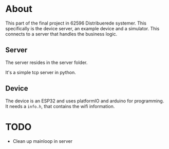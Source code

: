# About

This part of the final project in 62596 Distribuerede systemer.
This specifically is the device server, an example device and a simulator. This connects to a server that handles the business logic.

## Server
The server resides in the server folder.

It's a simple tcp server in python.

## Device
The device is an ESP32 and uses platformIO and arduino for programming.
It needs a `info.h`, that contains the wifi information.

# TODO

- Clean up mainloop in server

